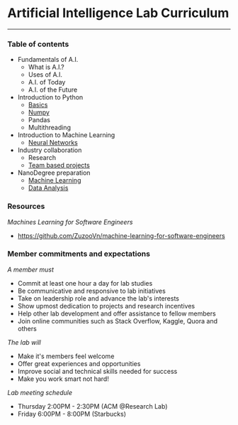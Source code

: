 # Artificial Intelligence Lab Curriculum

----------------------------------------

### Table of contents

- Fundamentals of A.I.
	- What is A.I.?
	- Uses of A.I.
	- A.I. of Today
	- A.I. of the Future
- Introduction to Python
	- [Basics](http://www.learnpythonthehardway.com)
	- [Numpy](https://docs.scipy.org/doc/numpy-dev/user/quickstart.html)
	- Pandas
	- Multithreading
- Introduction to Machine Learning
	- [Neural Networks](http://neuralnetworksanddeeplearning.com/chap6.html)
- Industry collaboration
	- Research
	- [Team based projects](http://www.kaggle.com)
- NanoDegree preparation
	- [Machine Learning](https://www.udacity.com/course/machine-learning-engineer-nanodegree--nd009)
	- [Data Analysis](https://www.udacity.com/course/data-analyst-nanodegree--nd002?v=a4)


### Resources

*Machines Learning for Software Engineers*

- https://github.com/ZuzooVn/machine-learning-for-software-engineers



### Member commitments and expectations
 
*A member must*

- Commit at least one hour a day for lab studies
- Be communicative and responsive to lab initiatives
- Take on leadership role and advance the lab's interests
- Show upmost dedication to projects and research incentives
- Help other lab development and offer assistance to fellow members
- Join online communities such as Stack Overflow, Kaggle, Quora and others

*The lab will*

- Make it's members feel welcome
- Offer great experiences and opportunities
- Improve social and technical skills needed for success
- Make you work smart not hard!

*Lab meeting schedule*

- Thursday 2:00PM - 2:30PM (ACM @Research Lab)
- Friday 6:00PM - 8:00PM (Starbucks)
